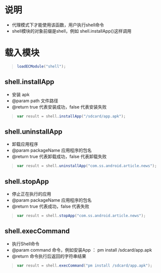 
# 说明
- 代理模式下才能使用该函数，用户执行shell命令
- shell模块的对象前缀是shell，例如 shell.installApp()这样调用


# 载入模块

> ```javascript
> loadECModule("shell");
> ```


## shell.installApp
* 安装 apk
* @param path 文件路径
* @return true 代表安装成功，false 代表安装失败
> ```javascript
> var result = shell.installApp("/sdcard/app.apk");
> ```


## shell.uninstallApp
* 卸载应用程序
* @param packageName 应用程序的包名
* @return true 代表卸载成功，false 代表卸载失败

> ```javascript
> var result = shell.uninstallApp("com.ss.android.article.news");
> ```



## shell.stopApp
* 停止正在执行的应用
* @param packageName 应用程序的包名
* @return true 代表成功，false 代表失败

> ```javascript
> var result = shell.stopApp("com.ss.android.article.news");
> ```





## shell.execCommand
* 执行Shell命令
* @param command 命令，例如安装App ： pm install /sdcard/app.apk
* @return 命令执行后返回的字符串结果

> ```javascript
> var result = shell.execCommand("pm install /sdcard/app.apk");
> ```



